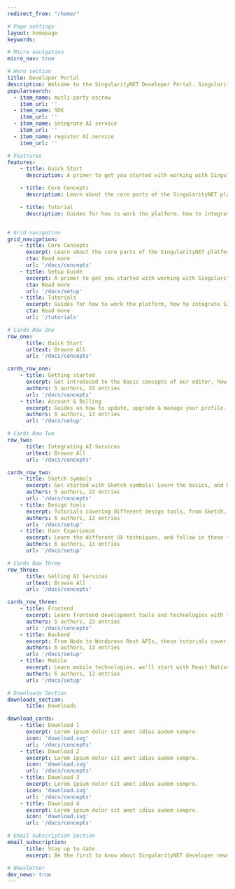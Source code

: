 ```yaml
---
redirect_from: "/home/"

# Page settings
layout: homepage
keywords:

# Micro navigation
micro_nav: true

# Hero section
title: Developer Portal
description: Welcome to the SingularityNET Developer Portal. SingularityNET allows you to easily integrate AI services into your software and sell your AI services to developers globally.
popularsearch: 
  - item_name: mutli-party escrow
    item_url: ''
  - item_name: SDK
    item_url: ''
  - item_name: integrate AI service
    item_url: ''
  - item_name: register AI service
    item_url: ''

# Featrures    
features:
    - title: Quick Start
      description: A primer to get you started with working with SingularityNET tools & software and the blockchain.

    - title: Core Concepts
      description: Learn about the core parts of the SingularityNET platform and how it works under the hood.

    - title: Tutorial
      description: Guides for how to work the platform, how to integrate SingularityNET services into your software, and even how to publish your own services!


# Grid navigation
grid_navigation:
    - title: Core Concepts
      excerpt: Learn about the core parts of the SingularityNET platform and how it works under the hood.
      cta: Read more
      url: '/docs/concepts'
    - title: Setup Guide
      excerpt: A primer to get you started with working with SingularityNET tools & software and the blockchain.
      cta: Read more
      url: '/docs/setup'
    - title: Tutorials
      excerpt: Guides for how to work the platform, how to integrate SingularityNET services into your software, and even how to publish your own services!
      cta: Read more
      url: '/tutorials'

# Cards Row One
row_one:
      title: Quick Start
      urltext: Browse All
      url: '/docs/concepts'

cards_row_one:
    - title: Getting started
      excerpt: Get introduced to the basic concepts of our editor, how to create projects and navigate between all the platform functionalities.
      authors: 5 authors, 23 entries
      url: '/docs/concepts'
    - title: Account & Billing
      excerpt: Guides on how to update, upgrade & manage your profile. You’ll find also more informations on teams and projects sharing.
      authors: 6 authors, 13 entries
      url: '/docs/setup'

# Cards Row Two
row_two:
      title: Integrating AI Services
      urltext: Browse All
      url: '/docs/concepts'

cards_row_two:
    - title: Sketch symbols
      excerpt: Get started with Sketch symbols! Learn the basics, and how you can get up to speed with Symbols overrides ..
      authors: 5 authors, 23 entries
      url: '/docs/concepts'
    - title: Design tools
      excerpt: Tutorials covering different design tools, from Sketch, Xd to Figma. You'll learn what makes them different and how can you..
      authors: 6 authors, 13 entries
      url: '/docs/setup'
    - title: User Experience
      excerpt: Learn the different UX techniques, and follow in these tutorials with the best practices and patterns to produce world class apps
      authors: 6 authors, 13 entries
      url: '/docs/setup'

# Cards Row Three
row_three:
      title: Selling AI Services
      urltext: Browse All
      url: '/docs/concepts'

cards_row_three:
    - title: Frontend
      excerpt: Learn frontend development tools and technologies with these multiple hands-on tutorials and guides.
      authors: 5 authors, 23 entries
      url: '/docs/concepts'
    - title: Backend
      excerpt: From Node to Wordpress Rest APIs, these tutorials cover everything you'll ever need to create backend systems for you apps.
      authors: 6 authors, 13 entries
      url: '/docs/setup'
    - title: Mobile
      excerpt: Learn mobile technologies, we'll start with React Native and slowly move to native iOS and Android development with Swift and ..
      authors: 6 authors, 13 entries
      url: '/docs/setup'

# Downloads Section
downloads_section:
      title: Downloads

download_cards:
    - title: Download 1
      excerpt: Lorem ipsum dolor sit amet idius audem sempre.
      icon: 'download.svg'
      url: '/docs/concepts'
    - title: Download 2
      excerpt: Lorem ipsum dolor sit amet idius audem sempre.
      icon: 'download.svg'
      url: '/docs/concepts'
    - title: Download 3
      excerpt: Lorem ipsum dolor sit amet idius audem sempre.
      icon: 'download.svg'
      url: '/docs/concepts'
    - title: Download 4
      excerpt: Lorem ipsum dolor sit amet idius audem sempre.
      icon: 'download.svg'
      url: '/docs/concepts'

# Email Subscription Section
email_subscription:
      title: Stay up to date
      excerpt: Be the first to know about SingularityNET developer news and get the newest tutorials, articles, and updates.

# Newsletter
dev_news: true
---
```

